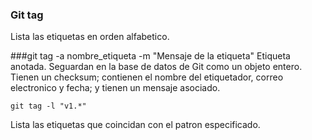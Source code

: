 ### Git tag
Lista las etiquetas en orden alfabetico.

###git tag -a nombre_etiqueta -m "Mensaje de la etiqueta"
Etiqueta anotada. Seguardan en la base de datos de Git como un objeto entero. Tienen un checksum; contienen el nombre del etiquetador, correo electronico y fecha; y tienen un mensaje asociado.

```
git tag -l "v1.*"
```
Lista las etiquetas que coincidan con el patron especificado.
